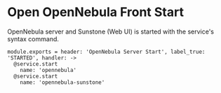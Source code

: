 
# Open OpenNebula Front Start

OpenNebula server and Sunstone (Web UI) is started with the service's syntax command.

    module.exports = header: 'OpenNebula Server Start', label_true: 'STARTED', handler: ->
      @service.start
        name: 'opennebula'
      @service.start
        name: 'opennebula-sunstone'
